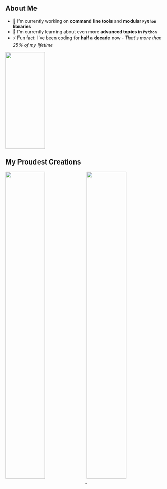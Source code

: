 ## About Me

- 🔭 I’m currently working on **command line tools** and **modular `Python` libraries**
- 🌱 I’m currently learning about even more **advanced topics in `Python`**
- ⚡ Fun fact: I've been coding for **half a decade** now - _That's more than 25% of my lifetime_

<a href="https://github.com/anuraghazra/github-readme-stats">
  <img align="center" width="49.5%" height="300px" src="https://github-readme-stats.vercel.app/api?username=Havsalt&theme=vue-dark&hide=prs,issues,contribs&show_icons=true" />
</a>

<br>

## My Proudest Creations
<a href="https://github.com/anuraghazra/github-readme-stats">
  <img align="center" width="49.5%" src="https://github-readme-stats.vercel.app/api/pin/?username=Havsalt&repo=here&theme=vue-dark" />
</a>

<a href="https://github.com/anuraghazra/github-readme-stats">
  <img align="center" width="49.5%" src="https://github-readme-stats.vercel.app/api/pin/?username=Havsalt&repo=charz&theme=vue-dark" />
</a>
